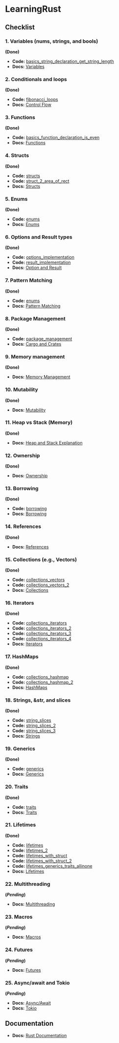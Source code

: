 # LearningRust


## Checklist

### 1. **Variables (nums, strings, and bools)**
**(Done)**
- **Code:** [basics_string_declaration_get_string_length](./basics_string_declaration_get_string_length)  
- **Docs:** [Variables](https://doc.rust-lang.org/book/ch03-01-variables-and-mutability.html)

### 2. **Conditionals and loops**
**(Done)**
- **Code:** [fibonacci_loops](./fibonacci_loops)  
- **Docs:** [Control Flow](https://doc.rust-lang.org/book/ch03-05-control-flow.html)

### 3. **Functions**
**(Done)**
- **Code:** [basics_function_declaration_is_even](./basics_function_declaration_is_even)  
- **Docs:** [Functions](https://doc.rust-lang.org/book/ch03-03-how-functions-work.html)

### 4. **Structs**
**(Done)**
- **Code:** [structs](./structs)  
- **Code:** [struct_2_area_of_rect](./struct_2_area_of_rect)  
- **Docs:** [Structs](https://doc.rust-lang.org/book/ch05-01-defining-structs.html)

### 5. **Enums** 
**(Done)**
- **Code:** [enums](./enums)  
- **Docs:** [Enums](https://doc.rust-lang.org/book/ch06-00-enums.html)

### 6. **Options and Result types** 
**(Done)**
- **Code:** [options_implementation](./options_implementation)  
- **Code:** [result_implementation](./result_implementation)  
- **Docs:** [Option and Result](https://doc.rust-lang.org/book/ch09-02-recoverable-errors-with-result.html)

### 7. **Pattern Matching** 
**(Done)**
- **Code:** [enums](./enums)  
- **Docs:** [Pattern Matching](https://doc.rust-lang.org/book/ch06-02-match.html)

### 8. **Package Management**
**(Done)**
- **Code:** [package_management](./package_management)  
- **Docs:** [Cargo and Crates](https://doc.rust-lang.org/book/ch01-03-hello-cargo.html)

### 9. **Memory management** 
**(Done)**
- **Docs:** [Memory Management](https://doc.rust-lang.org/book/ch04-01-what-is-ownership.html)

### 10. **Mutability** 
**(Done)**
- **Docs:** [Mutability](https://doc.rust-lang.org/book/ch03-01-variables-and-mutability.html)

### 11. **Heap vs Stack (Memory)** 
**(Done)**
- **Docs:** [Heap and Stack Explanation](https://doc.rust-lang.org/book/ch04-01-what-is-ownership.html#the-stack-and-the-heap)

### 12. **Ownership** 
**(Done)**
- **Docs:** [Ownership](https://doc.rust-lang.org/book/ch04-01-what-is-ownership.html)

### 13. **Borrowing** 
**(Done)**
- **Code:** [borrowing](./borrowing)  
- **Docs:** [Borrowing](https://doc.rust-lang.org/book/ch04-02-references-and-borrowing.html)

### 14. **References**
**(Done)**
- **Docs:** [References](https://doc.rust-lang.org/book/ch04-02-references-and-borrowing.html)

### 15. **Collections (e.g., Vectors)**
**(Done)**
- **Code:** [collections_vectors](./collections_vectors)  
- **Code:** [collections_vectors_2](./collections_vectors_2)  
- **Docs:** [Collections](https://doc.rust-lang.org/std/collections/index.html)

### 16. **Iterators** 
**(Done)**
- **Code:** [collections_iterators](./collections_iterators)  
- **Code:** [collections_iterators_2](./collections_iterators_2)  
- **Code:** [collections_iterators_3](./collections_iterators_3)  
- **Code:** [collections_iterators_4](./collections_iterators_4)  
- **Docs:** [Iterators](https://doc.rust-lang.org/book/ch13-02-iterators.html)

### 17. **HashMaps** 
**(Done)**
- **Code:** [collections_hashmap](./collections_hashmap)  
- **Code:** [collections_hashmap_2](./collections_hashmap_2)  
- **Docs:** [HashMaps](https://doc.rust-lang.org/book/ch08-03-hash-maps.html)

### 18. **Strings, &str, and slices**
**(Done)**
- **Code:** [string_slices](./string_slices)  
- **Code:** [string_slices_2](./string_slices_2)  
- **Code:** [string_slices_3](./string_slices_3)  
- **Docs:** [Strings](https://doc.rust-lang.org/book/ch08-02-strings.html)

### 19. **Generics** 
**(Done)**
- **Code:** [generics](./generics)  
- **Docs:** [Generics](https://doc.rust-lang.org/book/ch10-01-syntax.html)

### 20. **Traits** 
**(Done)**
- **Code:** [traits](./traits)  
- **Docs:** [Traits](https://doc.rust-lang.org/book/ch10-02-traits.html)

### 21. **Lifetimes**
**(Done)**
- **Code:** [lifetimes](./lifetimes)  
- **Code:** [lifetimes_2](./lifetimes_2)  
- **Code:** [lifetimes_with_struct](./lifetimes_with_struct)  
- **Code:** [lifetimes_with_struct_2](./lifetimes_with_struct_2)  
- **Code:** [lifetimes_generics_traits_allinone](./lifetimes_generics_traits_allinone)  
- **Docs:** [Lifetimes](https://doc.rust-lang.org/book/ch10-03-lifetime-syntax.html)

### 22. **Multithreading** 
**(_Pending_)**
- **Docs:** [Multithreading](https://doc.rust-lang.org/book/ch16-01-threads.html)

### 23. **Macros**
**(_Pending_)**
- **Docs:** [Macros](https://doc.rust-lang.org/book/ch19-06-macros.html)

### 24. **Futures**
**(_Pending_)**
- **Docs:** [Futures](https://rust-lang.github.io/async-book/02_execution/01_chapter.html)

### 25. **Async/await and Tokio**
**(_Pending_)**
- **Docs:** [Async/Await](https://rust-lang.github.io/async-book/)  
- **Docs:** [Tokio](https://tokio.rs/)

## Documentation

- **Docs:** [Rust Documentation](https://www.rust-lang.org/learn/get-started)